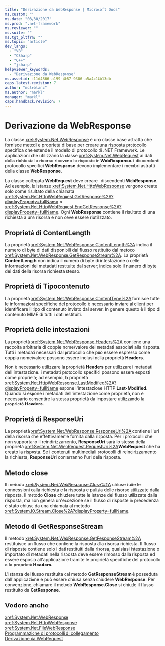 ```yaml
---
title: "Derivazione da WebResponse | Microsoft Docs"
ms.custom: ""
ms.date: "03/30/2017"
ms.prod: ".net-framework"
ms.reviewer: ""
ms.suite: ""
ms.tgt_pltfrm: ""
ms.topic: "article"
dev_langs: 
  - "VB"
  - "CSharp"
  - "C++"
  - "jsharp"
helpviewer_keywords: 
  - "Derivazione da WebResponse"
ms.assetid: f11d4866-a199-4087-9306-a5a4c18b13db
caps.latest.revision: 7
author: "mcleblanc"
ms.author: "markl"
manager: "markl"
caps.handback.revision: 7
---
```

# Derivazione da WebResponse
La classe <xref:System.Net.WebResponse> è una classe base astratta che fornisce metodi e proprietà di base per creare una risposta protocollo specifica che estende il modello di protocollo di .NET Framework.  Le applicazioni che utilizzano la classe <xref:System.Net.WebRequest> ai dati della richiesta le risorse ricevono le risposte in **WebResponse**.  i discendenti protocollo specifici **WebResponse** devono implementare i membri astratti della classe **WebResponse**.  
  
 La classe collegata **WebRequest** deve creare i discendenti **WebResponse**.  Ad esempio, le istanze <xref:System.Net.HttpWebResponse> vengono create solo come risultato della chiamata <xref:System.Net.HttpWebRequest.GetResponse%2A?displayProperty=fullName> o <xref:System.Net.HttpWebRequest.EndGetResponse%2A?displayProperty=fullName>.  Ogni **WebResponse** contiene il risultato di una richiesta a una risorsa e non deve essere riutilizzato.  
  
## Proprietà di ContentLength  
 La proprietà <xref:System.Net.WebResponse.ContentLength%2A> indica il numero di byte di dati disponibili dal flusso restituito dal metodo <xref:System.Net.WebResponse.GetResponseStream%2A>.  La proprietà **ContentLength** non indica il numero di byte di intestazione o delle informazioni dei metadati restituite dal server; indica solo il numero di byte dei dati della risorsa richiesta stesso.  
  
## Proprietà di Tipocontenuto  
 La proprietà <xref:System.Net.WebResponse.ContentType%2A> fornisce tutte le informazioni specifiche del protocollo è necessario inviare al client per identificare il tipo di contenuto inviato dal server.  In genere questo è il tipo di contenuto MIME di tutti i dati restituiti.  
  
## Proprietà delle intestazioni  
 La proprietà <xref:System.Net.WebResponse.Headers%2A> contiene una raccolta arbitraria di coppie nome\/valore dei metadati associati alla risposta.  Tutti i metadati necessari dal protocollo che può essere espresso come coppia nome\/valore possono essere inclusi nella proprietà **Headers**.  
  
 Non è necessario utilizzare la proprietà **Headers** per utilizzare i metadati dell'intestazione.  i metadati protocollo specifici possono essere esposti come proprietà; ad esempio, la proprietà <xref:System.Net.HttpWebResponse.LastModified%2A?displayProperty=fullName> espone l'intestazione HTTP **Last\-Modified**.  Quando si espone i metadati dell'intestazione come proprietà, non è necessario consentire la stessa proprietà da impostare utilizzando la proprietà **Headers**.  
  
## Proprietà di ResponseUri  
 La proprietà <xref:System.Net.WebResponse.ResponseUri%2A> contiene l'uri della risorsa che effettivamente fornita dalla risposta.  Per i protocolli che non supportano il reindirizzamento, **ResponseUri** sarà lo stesso della proprietà <xref:System.Net.WebRequest.RequestUri%2A>**WebRequest** che ha creato la risposta.  Se i contenuti multimediali protocolli di reindirizzamento la richiesta, **ResponseUri** conterranno l'uri della risposta.  
  
## Metodo close  
 Il metodo <xref:System.Net.WebResponse.Close%2A> chiuse tutte le connessioni dalla richiesta e la risposta e pulizia delle risorse utilizzate dalla risposta.  Il metodo **Close** chiudere tutte le istanze del flusso utilizzate dalla risposta, ma non genera un'eccezione se il flusso di risposte in precedenza è stato chiuso da una chiamata al metodo <xref:System.IO.Stream.Close%2A?displayProperty=fullName>.  
  
## Metodo di GetResponseStream  
 Il metodo <xref:System.Net.WebResponse.GetResponseStream%2A> restituisce un flusso che contiene la risposta alla risorsa richiesta.  Il flusso di risposte contiene solo i dati restituiti dalla risorsa, qualsiasi intestazione o importato di metadati nella risposta deve essere rimosso dalla risposta ed essere esposto all'applicazione tramite le proprietà specifiche del protocollo o la proprietà **Headers**.  
  
 L'istanza del flusso restituita dal metodo **GetResponseStream** è posseduta dall'applicazione e può essere chiusa senza chiudere **WebResponse**.  Per convenzione, chiamare il metodo **WebResponse.Close** si chiude il flusso restituito da **GetResponse**.  
  
## Vedere anche  
 <xref:System.Net.WebResponse>   
 <xref:System.Net.HttpWebResponse>   
 <xref:System.Net.FileWebResponse>   
 [Programmazione di protocolli di collegamento](../../../docs/framework/network-programming/programming-pluggable-protocols.md)   
 [Derivazione da WebRequest](../../../docs/framework/network-programming/deriving-from-webrequest.md)